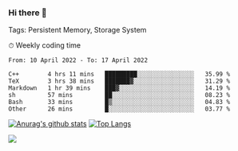 ### Hi there 👋

Tags: Persistent Memory, Storage System

<!--

[![Anurag's github stats](https://github-readme-stats.vercel.app/api?username=wwyf)](https://github.com/anuraghazra/github-readme-stats)

[![Anurag's github stats](https://github-readme-stats.vercel.app/api?username=wwyf&count_private=true)](https://github.com/anuraghazra/github-readme-stats)


[![Top Langs](https://github-readme-stats.vercel.app/api/top-langs/?username=wwyf&count_private=true&&hide=jupyter%20notebook,html)](https://github.com/anuraghazra/github-readme-stats)



-->


⏱ Weekly coding time

<!--START_SECTION:waka-->

```text
From: 10 April 2022 - To: 17 April 2022

C++        4 hrs 11 mins   █████████░░░░░░░░░░░░░░░░   35.99 %
TeX        3 hrs 38 mins   ███████▓░░░░░░░░░░░░░░░░░   31.29 %
Markdown   1 hr 39 mins    ███▓░░░░░░░░░░░░░░░░░░░░░   14.19 %
sh         57 mins         ██░░░░░░░░░░░░░░░░░░░░░░░   08.23 %
Bash       33 mins         █▒░░░░░░░░░░░░░░░░░░░░░░░   04.83 %
Other      26 mins         █░░░░░░░░░░░░░░░░░░░░░░░░   03.77 %
```

<!--END_SECTION:waka-->



[![Anurag's github stats](https://github-readme-stats.vercel.app/api?username=wwyf&count_private=true&show_icons=true&hide_border=true)](https://github.com/anuraghazra/github-readme-stats) [![Top Langs](https://github-readme-stats.vercel.app/api/top-langs/?username=wwyf&count_private=true&hide=jupyter%20notebook,html,OpenEdge%20ABL&langs_count=10&layout=compact&hide_border=true)](https://github.com/anuraghazra/github-readme-stats)

<!--

[![willianrod's wakatime stats](https://github-readme-stats.vercel.app/api/wakatime?username=wwyf)](https://github.com/anuraghazra/github-readme-stats)


-->

![](https://hit.yhype.me/github/profile?user_id=23121291)
